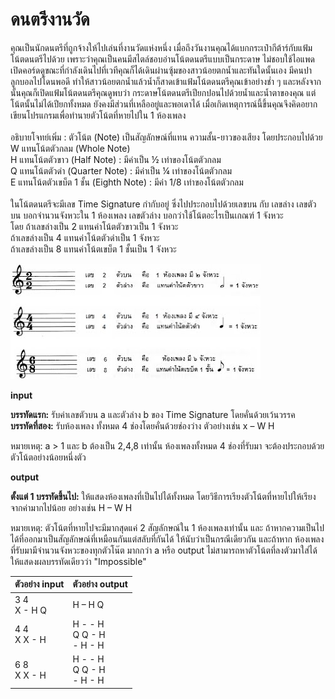 # ดนตรีงานวัด

คุณเป็นนักดนตรีที่ถูกจ้างให้ไปเล่นที่งานวัดแห่งหนึ่ง เมื่อถึงวันงานคุณได้แบกกระเป๋ากีต้าร์กับแฟ้มโน้ตดนตรีไปด้วย เพราะว่าคุณเป็นคนมีสไตล์ชอบอ่านโน้ตดนตรีแบบเป็นกระดาษ ไม่ชอบใช้ไอแพดเปิดคอร์ดดูขณะที่กำลังเดินไปที่เวทีคุณก็ได้เดินผ่านซุ้มของสาวน้อยตกน้ำและทันใดนั้นเอง มีคนปาลูกบอลไปโดนพอดี ทำให้สาวน้อยตกน้ำแล้วน้ำก็สาดเข้าแฟ้มโน้ตดนตรีคุณเข้าอย่างช่ำ ๆ และหลังจากนั้นคุณก็เปิดแฟ้มโน้ตดนตรีคุณดูพบว่า กระดาษโน้ตดนตรีเปียกปอนไปด้วยน้ำและน้ำตาของคุณ แต่โน้ตนั้นไม่ได้เปียกทั้งหมด ยังคงมีส่วนที่เหลืออยู่และพอเดาได้ เมื่อเกิดเหตุการณ์นี้ขึ้นคุณจึงคิดอยากเขียนโปรแกรมเพื่อทำนายตัวโน้ตที่หายไปใน 1 ห้องเพลง <br/><br/>
อธิบายโจทย์เพิ่ม : ตัวโน้ต (Note) เป็นสัญลักษณ์ที่แทน ความสั้น-ยาวของเสียง โดยประกอบไปด้วย <br/>
W แทนโน้ตตัวกลม (Whole Note) <br/>
H แทนโน้ตตัวขาว (Half Note) : มีค่าเป็น ½ เท่าของโน้ตตัวกลม <br/>
Q แทนโน้ตตัวดำ (Quarter Note) : มีค่าเป็น ¼ เท่าของโน้ตตัวกลม <br/>
E แทนโน้ตตัวเขบ็ต 1 ชั้น (Eighth Note) : มีค่า 1/8 เท่าของโน้ตตัวกลม <br/><br/>
ในโน้ตดนตรีจะมีเลข Time Signature กำกับอยู่ ซึ่งไปประกอบไปด้วยเลขบน กับ เลขล่าง เลขตัวบน บอกจำนวนจังหวะใน 1 ห้องเพลง เลขตัวล่าง บอกว่าใช้โน้ตอะไรเป็นเกณฑ์ 1 จังหวะ
<br/> โดย ถ้าเลขล่างเป็น 2 แทนค่าโน้ตตัวขาวเป็น 1 จังหวะ <br/>ถ้าเลขล่างเป็น 4 แทนค่าโน้ตตัวดำเป็น 1 จังหวะ <br/>ถ้าเลขล่างเป็น 8 แทนค่าโน้ตเขบ็ต 1 ชั้นเป็น 1 จังหวะ

![image](./assets/image.jpg)


**input**

**บรรทัดแรก:** รับค่าเลขตัวบน a และตัวล่าง b ของ Time Signature โดยคั่นด้วยเว้นวรรค  
**บรรทัดที่สอง:** รับห้องเพลง ทั้งหมด 4 ช่องโดยคั่นด้วยช่องว่าง ตัวอย่างเช่น x – W H 

หมายเหตุ:  a > 1 และ b ต้องเป็น 2,4,8 เท่านั้น
ห้องเพลงทั้งหมด 4 ช่องที่รับมา จะต้องประกอบด้วยตัวโน้ตอย่างน้อยหนึ่งตัว

**output**

**ตั้งแต่ 1 บรรทัดขึ้นไป:** ให้แสดงห้องเพลงที่เป็นไปได้ทั้งหมด โดยวิธีการเรียงตัวโน้ตที่หายไปให้เรียงจากค่ามากไปน้อย อย่างเช่น H – W H


หมายเหตุ: ตัวโน้ตที่หายไปจะมีมากสุดแค่ 2 สัญลักษณ์ใน 1 ห้องเพลงเท่านั้น และ ถ้าหากความเป็นไปได้ที่ออกมาเป็นสัญลักษณ์ที่เหมือนกันแต่สลับที่กันได้ ให้นับว่าเป็นกรณีเดียวกัน
และถ้าหาก ห้องเพลงที่รับมามีจำนวนจังหวะของทุกตัวโน๊ต มากกว่า a หรือ output ไม่สามารถหาตัวโน้ตที่ลงตัวมาใส่ได้ ให้แสดงผลบรรทัดเดียวว่า "Impossible"

| ตัวอย่าง input | ตัวอย่าง output |
| --- | --- |
| 3 4<br/>X - H Q   | H – H Q |
| 4 4<br/>X X - H  | H - - H<br/>Q Q - H<br/>- H - H |
| 6 8<br/>X X - H  | H - - H<br/>Q Q - H<br/>- H - H |
